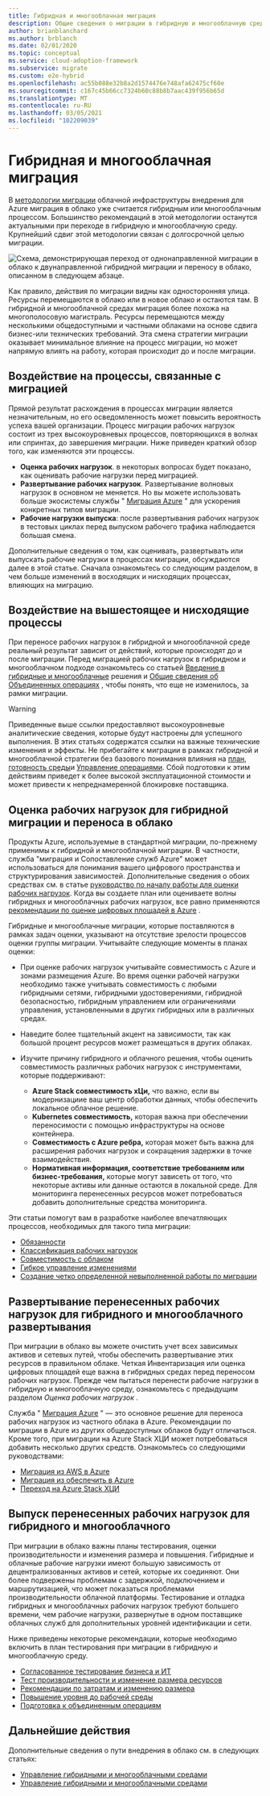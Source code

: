 ```yaml
---
title: Гибридная и многооблачная миграция
description: Общие сведения о миграции в гибридную и многооблачную среду.
author: brianblanchard
ms.author: brblanch
ms.date: 02/01/2020
ms.topic: conceptual
ms.service: cloud-adoption-framework
ms.subservice: migrate
ms.custom: e2e-hybrid
ms.openlocfilehash: ac55b088e32b8a2d1574476e748afa62475cf60e
ms.sourcegitcommit: c167c45b66cc7324b60c88b8b7aac439f956b65d
ms.translationtype: MT
ms.contentlocale: ru-RU
ms.lasthandoff: 03/05/2021
ms.locfileid: "102209039"
---
```

# <a name="hybrid-and-multicloud-migration"></a>Гибридная и многооблачная миграция

В [методологии миграции](../../migrate/index.md) облачной инфраструктуры внедрения для Azure миграция в облако уже считается гибридным или многооблачным процессом. Большинство рекомендаций в этой методологии останутся актуальными при переходе в гибридную и многооблачную среду. Крупнейший сдвиг этой методологии связан с долгосрочной целью миграции.

![Схема, демонстрирующая переход от однонаправленной миграции в облако к двунаправленной гибридной миграции и переносу в облако, описанном в следующем абзаце.](../../_images/hybrid/primary-cloud-provider.png)

Как правило, действия по миграции видны как односторонняя улица. Ресурсы перемещаются в облако или в новое облако и остаются там. В гибридной и многооблачной средах миграция более похожа на многополосовую магистраль. Ресурсы перемещаются между несколькими общедоступными и частными облаками на основе сдвига бизнес-или технических требований. Эта смена стратегии миграции оказывает минимальное влияние на процесс миграции, но может напрямую влиять на работу, которая происходит до и после миграции.

## <a name="effect-on-migration-specific-processes"></a>Воздействие на процессы, связанные с миграцией

Прямой результат расхождения в процессах миграции является незначительным, но его осведомленность может повысить вероятность успеха вашей организации. Процесс миграции рабочих нагрузок состоит из трех высокоуровневых процессов, повторяющихся в волнах или спринтах, до завершения миграции. Ниже приведен краткий обзор того, как изменяются эти процессы.

- **Оценка рабочих нагрузок**. в некоторых вопросах будет показано, как оценивать рабочие нагрузки перед миграцией.
- **Развертывание рабочих нагрузок**. Развертывание волновых нагрузок в основном не меняется. Но вы можете использовать больше экосистемы службы " [Миграция Azure](/azure/migrate/) " для ускорения конкретных типов миграции.
- **Рабочие нагрузки выпуска**: после развертывания рабочих нагрузок в тестовых циклах перед выпуском рабочего трафика наблюдается большая смена.

Дополнительные сведения о том, как оценивать, развертывать или выпускать рабочие нагрузки в процессах миграции, обсуждаются далее в этой статье. Сначала ознакомьтесь со следующим разделом, в чем больше изменений в восходящих и нисходящих процессах, влияющих на миграцию.

## <a name="effect-on-upstream-and-downstream-processes"></a>Воздействие на вышестоящее и нисходящие процессы

При переносе рабочих нагрузок в гибридной и многооблачной среде реальный результат зависит от действий, которые происходят до и после миграции. Перед миграцией рабочих нагрузок в гибридном и многооблачном подходе ознакомьтесь со статьей [Введение в гибридные и многооблачные](./index.md) решения и [Общие сведения об Объединенных операциях](./unified-operations.md) , чтобы понять, что еще не изменилось, за рамки миграции.

> [!WARNING]
> Приведенные выше ссылки предоставляют высокоуровневые аналитические сведения, которые будут настроены для успешного выполнения. В этих статьях содержатся ссылки на важные технические изменения и эффекты. Не прибегайте к миграции в рамках гибридной и многооблачной стратегии без базового понимания влияния на [план](./plan.md), [готовность среды](./ready.md)и [Управление операциями](./manage.md). Сбой подготовки к этим действиям приведет к более высокой эксплуатационной стоимости и может привести к непреднамеренной блокировке поставщика.

## <a name="assess-workloads-for-hybrid-and-multicloud-migration"></a>Оценка рабочих нагрузок для гибридной миграции и переноса в облако

Продукты Azure, используемые в стандартной миграции, по-прежнему применимы к гибридной и многооблачной миграции. В частности, служба "миграция и Сопоставление служб Azure" может использоваться для понимания вашего цифрового пространства и структурирования зависимостей. Дополнительные сведения о обоих средствах см. в статье [руководство по началу работы для оценки рабочих нагрузок](../../migrate/azure-migration-guide/assess.md). Когда вы создаете план или оцениваете волны гибридных и многооблачных рабочих нагрузок, все равно применяются [рекомендации по оценке цифровых площадей в Azure](../../plan/contoso-migration-assessment.md) .

Гибридные и многооблачные миграции, которые поставляются в рамках задач оценки, указывают на отсутствие зрелости процессов оценки группы миграции. Учитывайте следующие моменты в планах оценки:

- При оценке рабочих нагрузок учитывайте совместимость с Azure и зонами размещения Azure. Во время оценки рабочей нагрузки необходимо также учитывать совместимость с любыми гибридными сетями, гибридными удостоверениями, гибридной безопасностью, гибридным управлением или ограничениями управления, установленными в других гибридных или в различных средах.
- Наведите более тщательный акцент на зависимости, так как большой процент ресурсов может размещаться в других облаках.
- Изучите причину гибридного и облачного решения, чтобы оценить совместимость различных рабочих нагрузок с инструментами, которые поддерживают:

  - **Azure Stack совместимость хЦи,** что важно, если вы модернизациие ваш центр обработки данных, чтобы обеспечить локальное облачное решение.
  - **Kubernetes совместимость,** которая важна при обеспечении переносимости с помощью инфраструктуры на основе контейнера.
  - **Совместимость с Azure ребра,** которая может быть важна для расширения рабочих нагрузок и сокращения задержки в точке взаимодействия.
  - **Нормативная информация, соответствие требованиям или бизнес-требования,** которые могут зависеть от того, что некоторые активы или данные остаются в локальной среде. Для мониторинга перенесенных ресурсов может потребоваться добавить дополнительные средства мониторинга.

Эти статьи помогут вам в разработке наиболее впечатляющих процессов, необходимых для такого типа миграции:

- [Обязанности](../..//migrate/migration-considerations/assess/index.md#accountability-during-assessment)
- [Классификация рабочих нагрузок](../../migrate/migration-considerations/assess/classify.md)
- [Совместимость с облаком](../../migrate/migration-considerations/assess/evaluate.md)
- [Гибкое управление изменениями](../../migrate/migration-considerations/assess/release-iteration-backlog.md)
- [Создание четко определенной невыполненной работы по миграции](../../plan/plan-intro.md)

## <a name="deploy-migrated-workloads-for-hybrid-and-multicloud"></a>Развертывание перенесенных рабочих нагрузок для гибридного и многооблачного развертывания

При миграции в облако вы можете очистить учет всех зависимых активов и сетевых путей, чтобы обеспечить развертывание этих ресурсов в правильном облаке. Четкая Инвентаризация или оценка цифровых площадей еще важна в гибридных средах перед переносом рабочих нагрузок. Прежде чем пытаться перенести рабочие нагрузки в гибридную и многооблачную среду, ознакомьтесь с предыдущим разделом *Оценка рабочих нагрузок* .

Служба " [Миграция Azure](/azure/migrate/migrate-services-overview) " — это основное решение для переноса рабочих нагрузок из частного облака в Azure. Рекомендации по миграции в Azure из других общедоступных облаков будут отличаться. Кроме того, при миграции на Azure Stack ХЦИ может потребоваться добавить несколько других средств. Ознакомьтесь со следующими руководствами:

- [Миграция из AWS в Azure](/azure/migrate/tutorial-migrate-aws-virtual-machines)
- [Миграция из обеспечить в Azure](/azure/migrate/tutorial-migrate-gcp-virtual-machines)
- [Переход на Azure Stack ХЦИ](../../scenarios/azure-stack/migrate-deploy.md#deploy-workloads)

## <a name="release-migrated-workloads-for-hybrid-and-multicloud"></a>Выпуск перенесенных рабочих нагрузок для гибридного и многооблачного

При миграции в облако важны планы тестирования, оценки производительности и изменения размера и повышения. Гибридные и облачные рабочие нагрузки имеют большую зависимость от децентрализованных активов и сетей, которые их соединяют. Они более подвержены проблемам с задержкой, подключением и маршрутизацией, что может показаться проблемами производительности облачной платформы. Тестирование и отладка гибридных и многооблачных рабочих нагрузок требуют большего времени, чем рабочие нагрузки, развернутые в одном поставщике облачных служб для дополнительных уровней идентификации и сети.

Ниже приведены некоторые рекомендации, которые необходимо включить в план тестирования при миграции в гибридную и многооблачную среду.

- [Согласованное тестирование бизнеса и ИТ](../../migrate/migration-considerations/optimize/business-test.md)
- [Тест производительности и изменение размера ресурсов](../../migrate/migration-considerations/optimize/optimize.md)
- [Рекомендации по затратам и изменению размера](../../migrate/azure-best-practices/migrate-best-practices-costs.md)
- [Повышение уровня до рабочей среды](../../migrate/migration-considerations/optimize/promote.md)
- [Подготовка к объединенным операциям](./unified-operations.md)

## <a name="next-steps"></a>Дальнейшие действия

Дополнительные сведения о пути внедрения в облако см. в следующих статьях:

- [Управление гибридными и многооблачными средами](./govern.md)
- [Управление гибридными и многооблачными средами](./manage.md)
